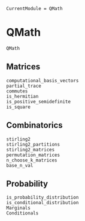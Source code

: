 ```@meta
CurrentModule = QMath
```

# QMath

```@docs
QMath
```

## Matrices

```@docs
computational_basis_vectors
partial_trace
commutes
is_hermitian
is_positive_semidefinite
is_square
```

## Combinatorics

```@docs
stirling2
stirling2_partitions
stirling2_matrices
permutation_matrices
n_choose_k_matrices
base_n_val
```

## Probability

```@docs
is_probability_distribution
is_conditional_distribution
Marginals
Conditionals
```

